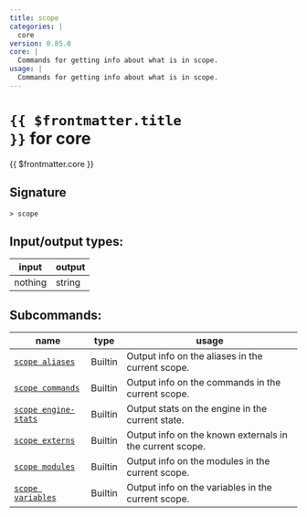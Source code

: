 ```yaml
---
title: scope
categories: |
  core
version: 0.85.0
core: |
  Commands for getting info about what is in scope.
usage: |
  Commands for getting info about what is in scope.
---
```

<!-- This file is automatically generated. Please edit the command in https://github.com/nushell/nushell instead. -->

# <code>{{ $frontmatter.title }}</code> for core

<div class='command-title'>{{ $frontmatter.core }}</div>

## Signature

```> scope ```


## Input/output types:

| input   | output |
| ------- | ------ |
| nothing | string |


## Subcommands:

| name                                                         | type    | usage                                                    |
| ------------------------------------------------------------ | ------- | -------------------------------------------------------- |
| [`scope aliases`](/commands/docs/scope_aliases.md)           | Builtin | Output info on the aliases in the current scope.         |
| [`scope commands`](/commands/docs/scope_commands.md)         | Builtin | Output info on the commands in the current scope.        |
| [`scope engine-stats`](/commands/docs/scope_engine-stats.md) | Builtin | Output stats on the engine in the current state.         |
| [`scope externs`](/commands/docs/scope_externs.md)           | Builtin | Output info on the known externals in the current scope. |
| [`scope modules`](/commands/docs/scope_modules.md)           | Builtin | Output info on the modules in the current scope.         |
| [`scope variables`](/commands/docs/scope_variables.md)       | Builtin | Output info on the variables in the current scope.       |